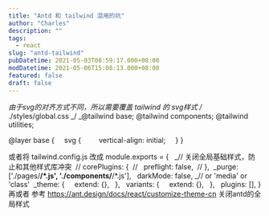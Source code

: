 ```yaml
---
title: "Antd 和 tailwind 混用的坑"
author: "Charles"
description: ""
tags:
  - react
slug: "antd-tailwind"
pubDatetime: 2021-05-03T08:59:17.000+08:00
modDatetime: 2021-05-06T15:08:13.000+08:00
featured: false
draft: false
---
```


_由于svg的对齐方式不同，所以需要覆盖 tailwind 的 svg样式_
_/_ ./styles/global.css _/
_@tailwind base;
@tailwind components;
@tailwind utilities;

@layer base {
    svg {
        vertical-align: initial;
    }
}

或者将 tailwind.config.js 改成
module.exports = {
  \_// 关闭全局基础样式，防止和其他样式库冲突
 // corePlugins: {
 //   preflight: false,
 // },
 _purge: \['./pages/**/\*.js', './components/**/\*.js'],
  darkMode: false, \_// or 'media' or 'class'
 _theme: {
    extend: {},
  },
  variants: {
    extend: {},
  },
  plugins: \[],
}
再或者 参考 <https://ant.design/docs/react/customize-theme-cn> 关闭antd的全局样式
